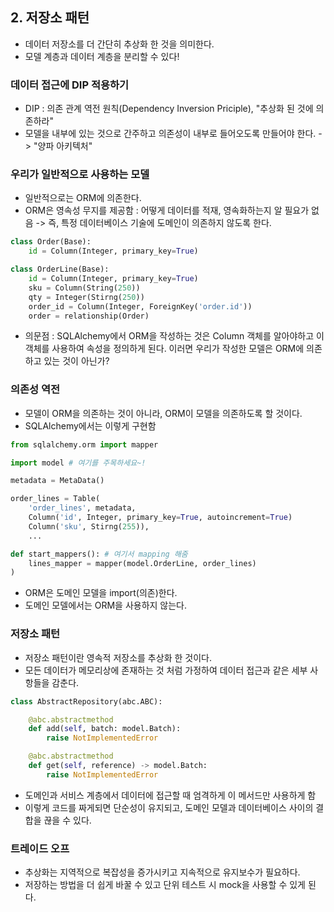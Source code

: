 ## 2. 저장소 패턴
- 데이터 저장소를 더 간단히 추상화 한 것을 의미한다.
- 모델 계층과 데이터 계층을 분리할 수 있다!

### 데이터 접근에 DIP 적용하기
- DIP : 의존 관계 역전 원칙(Dependency Inversion Priciple), "추상화 된 것에 의존하라"
- 모델을 내부에 있는 것으로 간주하고 의존성이 내부로 들어오도록 만들어야 한다. -> "양파 아키텍처"

### 우리가 일반적으로 사용하는 모델
- 일반적으로는 ORM에 의존한다.
- ORM은 영속성 무지를 제공함 : 어떻게 데이터를 적재, 영속화하는지 알 필요가 없음 -> 즉, 특정 데이터베이스 기술에 도메인이 의존하지 않도록 한다.
```python
class Order(Base):
    id = Column(Integer, primary_key=True)

class OrderLine(Base):
    id = Column(Integer, primary_key=True)
    sku = Column(String(250))
    qty = Integer(Stirng(250))
    order_id = Column(Integer, ForeignKey('order.id'))
    order = relationship(Order)
```
- 의문점 : SQLAlchemy에서 ORM을 작성하는 것은 Column 객체를 알아야하고 이 객체를 사용하여 속성을 정의하게 된다. 이러면 우리가 작성한 모델은 ORM에 의존하고 있는 것이 아닌가?


### 의존성 역전
- 모델이 ORM을 의존하는 것이 아니라, ORM이 모델을 의존하도록 할 것이다.
- SQLAlchemy에서는 이렇게 구현함
```python
from sqlalchemy.orm import mapper

import model # 여기를 주목하세요~!

metadata = MetaData()

order_lines = Table(
    'order_lines', metadata,
    Column('id', Integer, primary_key=True, autoincrement=True)
    Column('sku', Stirng(255)),
    ...

def start_mappers(): # 여기서 mapping 해줌
    lines_mapper = mapper(model.OrderLine, order_lines)
)
```

- ORM은 도메인 모델을 import(의존)한다.
- 도메인 모델에서는 ORM을 사용하지 않는다.

### 저장소 패턴
- 저장소 패턴이란 영속적 저장소를 추상화 한 것이다.
- 모든 데이터가 메모리상에 존재하는 것 처럼 가정하여 데이터 접근과 같은 세부 사항들을 감춘다.
```python
class AbstractRepository(abc.ABC):

    @abc.abstractmethod
    def add(self, batch: model.Batch):
        raise NotImplementedError

    @abc.abstractmethod
    def get(self, reference) -> model.Batch:
        raise NotImplementedError
```
- 도메인과 서비스 계층에서 데이터에 접근할 때 엄격하게 이 메서드만 사용하게 함
- 이렇게 코드를 짜게되면 단순성이 유지되고, 도메인 모델과 데이터베이스 사이의 결합을 끊을 수 있다.


### 트레이드 오프
- 추상화는 지역적으로 복잡성을 증가시키고 지속적으로 유지보수가 필요하다.
- 저장하는 방법을 더 쉽게 바꿀 수 있고 단위 테스트 시 mock을 사용할 수 있게 된다.

